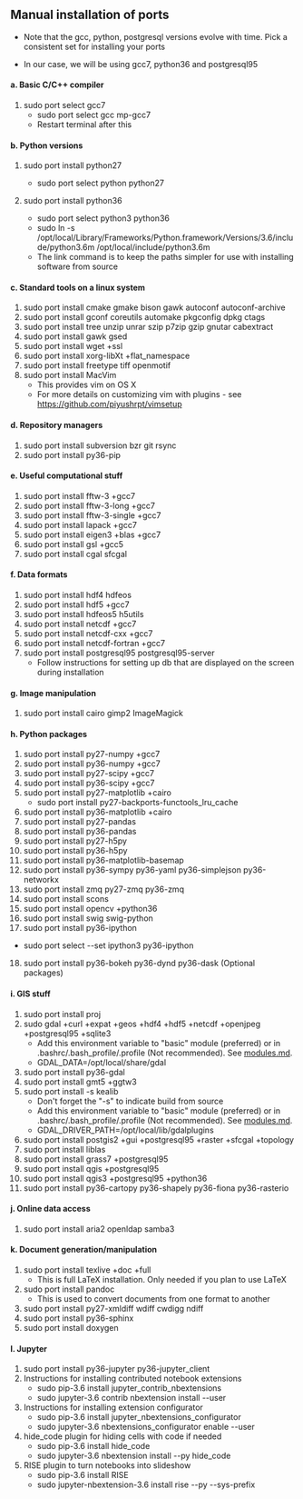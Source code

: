 ## Manual installation of ports

- Note that the gcc, python, postgresql versions evolve with time. Pick a consistent set for installing your ports

- In our case, we will be using gcc7, python36 and postgresql95

#### a. Basic C/C++ compiler
1. sudo port select gcc7
   - sudo port select gcc mp-gcc7
   - Restart terminal after this

#### b. Python versions
1. sudo port install python27
   - sudo port select python python27

2. sudo port install python36
   - sudo port select python3 python36
   - sudo ln -s /opt/local/Library/Frameworks/Python.framework/Versions/3.6/include/python3.6m /opt/local/include/python3.6m
   - The link command is to keep the paths simpler for use with installing software from source


#### c. Standard tools on a linux system  
1. sudo port install cmake gmake bison gawk autoconf autoconf-archive
2. sudo port install gconf coreutils automake pkgconfig dpkg ctags
3. sudo port install tree unzip unrar szip p7zip gzip gnutar cabextract
4. sudo port install gawk gsed
5. sudo port install wget +ssl
6. sudo port install xorg-libXt +flat_namespace
7. sudo port install freetype tiff openmotif
8. sudo port install MacVim    
   - This provides vim on OS X
   - For more details on customizing vim with plugins - see https://github.com/piyushrpt/vimsetup


#### d. Repository managers
1. sudo port install subversion bzr git rsync
2. sudo port install py36-pip

#### e. Useful computational stuff   
1. sudo port install fftw-3 +gcc7
2. sudo port install fftw-3-long +gcc7
3. sudo port install fftw-3-single +gcc7
4. sudo port install lapack +gcc7
5. sudo port install eigen3 +blas +gcc7
6. sudo port install gsl +gcc5
7. sudo port install cgal sfcgal

#### f. Data formats
1. sudo port install hdf4 hdfeos
2. sudo port install hdf5 +gcc7
3. sudo port install hdfeos5 h5utils
4. sudo port install netcdf +gcc7
5. sudo port install netcdf-cxx +gcc7
6. sudo port install netcdf-fortran +gcc7
7. sudo port install postgresql95 postgresql95-server
   - Follow instructions for setting up db that are displayed on the screen during installation

#### g. Image manipulation
1. sudo port install cairo gimp2 ImageMagick


#### h. Python packages
1. sudo port install py27-numpy +gcc7
2. sudo port install py36-numpy +gcc7
3. sudo port install py27-scipy +gcc7
4. sudo port install py36-scipy +gcc7
5. sudo port install py27-matplotlib +cairo
   - sudo port install py27-backports-functools\_lru\_cache
6. sudo port install py36-matplotlib +cairo
7. sudo port install py27-pandas
8. sudo port install py36-pandas
9. sudo port install py27-h5py
10. sudo port install py36-h5py
11. sudo port install py36-matplotlib-basemap
12. sudo port install py36-sympy py36-yaml py36-simplejson py36-networkx
13. sudo port install zmq py27-zmq py36-zmq
14. sudo port install scons
15. sudo port install opencv +python36
16. sudo port install swig swig-python
17. sudo port install py36-ipython
   - sudo port select --set ipython3 py36-ipython
18. sudo port install py36-bokeh py36-dynd py36-dask (Optional packages)

#### i. GIS stuff
1. sudo port install proj
2. sudo gdal +curl +expat +geos +hdf4 +hdf5 +netcdf +openjpeg +postgresql95 +sqlite3
   - Add this environment variable to "basic" module (preferred) or in .bashrc/.bash\_profile/.profile (Not recommended). See [modules.md](./modules.md).
   - GDAL\_DATA=/opt/local/share/gdal
3. sudo port install py36-gdal
4. sudo port install gmt5 +ggtw3
5. sudo port install -s kealib
   - Don't forget the "-s" to indicate build from source
   - Add this environment variable to "basic" module (preferred) or in .bashrc/.bash\_profile/.profile  (Not recommended). See [modules.md](./modules.md).
   - GDAL\_DRIVER\_PATH=/opt/local/lib/gdalplugins
6. sudo port install postgis2 +gui +postgresql95 +raster +sfcgal +topology
7. sudo port install liblas
8. sudo port install grass7 +postgresql95
9. sudo port install qgis +postgresql95
10. sudo port install qgis3 +postgresql95 +python36
11. sudo port install py36-cartopy py36-shapely py36-fiona py36-rasterio

#### j. Online data access
1. sudo port install aria2 openldap samba3

#### k. Document generation/manipulation
1. sudo port install texlive +doc +full
   - This is full LaTeX installation. Only needed if you plan to use LaTeX
2. sudo port install pandoc
   - This is used to convert documents from one format to another
3. sudo port install py27-xmldiff wdiff cwdigg ndiff
4. sudo port install py36-sphinx
5. sudo port install doxygen


#### l. Jupyter
1. sudo port install py36-jupyter py36-jupyter\_client
2. Instructions for installing contributed notebook extensions
    - sudo pip-3.6 install jupyter\_contrib\_nbextensions 
    - sudo jupyter-3.6 contrib nbextension install --user
3. Instructions for installing extension configurator
    - sudo pip-3.6 install jupyter\_nbextensions\_configurator
    - sudo jupyter-3.6 nbextensions\_configurator enable --user
4. hide\_code plugin for hiding cells with code if needed
    - sudo pip-3.6 install hide\_code
    - sudo jupyter-3.6 nbextension install --py hide\_code
5. RISE plugin to turn notebooks into slideshow
    - sudo pip-3.6 install RISE 
    - sudo jupyter-nbextension-3.6 install rise --py --sys-prefix
